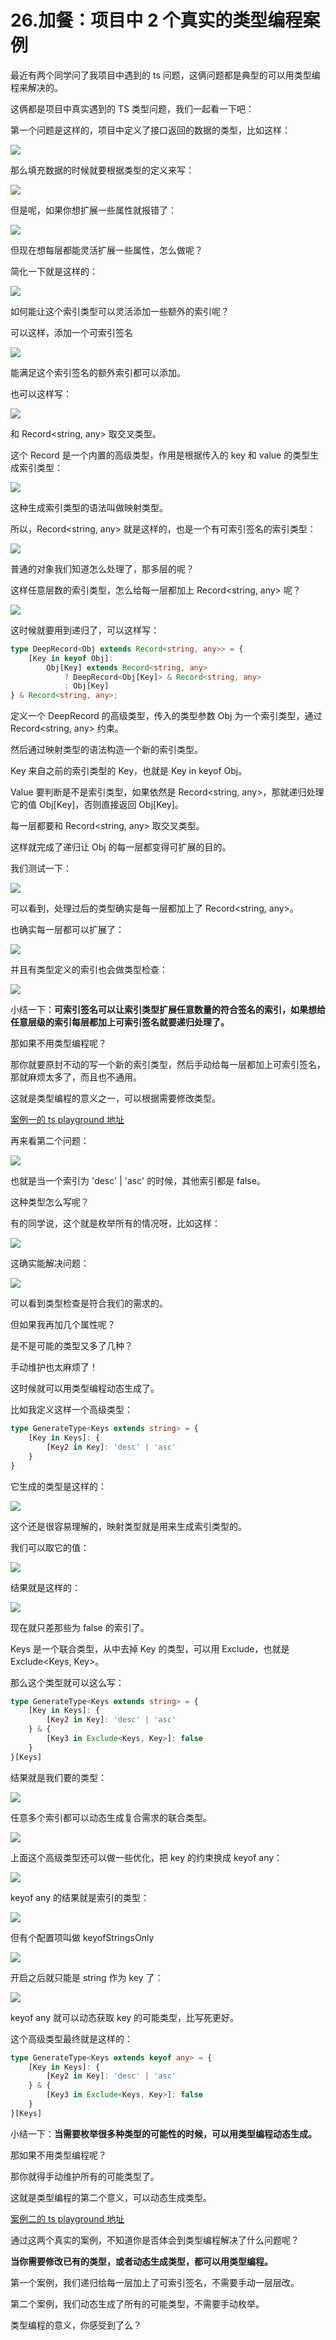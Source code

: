 # 26.加餐：项目中 2 个真实的类型编程案例

最近有两个同学问了我项目中遇到的 ts 问题，这俩问题都是典型的可以用类型编程来解决的。

这俩都是项目中真实遇到的 TS 类型问题，我们一起看一下吧：

第一个问题是这样的，项目中定义了接口返回的数据的类型，比如这样：

![](./images/f8bc068dac6fc7aa3893acdf05e7e501.webp )

那么填充数据的时候就要根据类型的定义来写：

![](./images/ff85244330c57c9d6ec4d55d2f461aac.webp )

但是呢，如果你想扩展一些属性就报错了：

![](./images/e04d921ac09ec99fbde5632e75b6378b.webp )

但现在想每层都能灵活扩展一些属性，怎么做呢？

简化一下就是这样的：

![](./images/4e6d61810d35e74fa71ba20f20ba8d99.webp )

如何能让这个索引类型可以灵活添加一些额外的索引呢？

可以这样，添加一个可索引签名

![](./images/47d6584d8bdf95551137e7daeffd3fe0.webp )

能满足这个索引签名的额外索引都可以添加。

也可以这样写：

![](./images/421ceeefc9e69a429cc372885fcc3507.webp )

和 Record<string, any> 取交叉类型。

这个 Record 是一个内置的高级类型，作用是根据传入的 key 和 value 的类型生成索引类型：

![](./images/8aff5a055ddaa9afdfabf08aea854835.webp )

这种生成索引类型的语法叫做映射类型。

所以，Record<string, any> 就是这样的，也是一个有可索引签名的索引类型：

![](./images/31daa41cce7c4782b049c9884ea56ef9.webp )

普通的对象我们知道怎么处理了，那多层的呢？

这样任意层数的索引类型，怎么给每一层都加上 Record<string, any> 呢？

![](./images/3ca6ecdf8dadebfcb10776556da18a22.webp )

这时候就要用到递归了，可以这样写：

```typescript
type DeepRecord<Obj extends Record<string, any>> = {
    [Key in keyof Obj]: 
        Obj[Key] extends Record<string, any>
            ? DeepRecord<Obj[Key]> & Record<string, any>
            : Obj[Key]
} & Record<string, any>;
```

定义一个 DeepRecord 的高级类型，传入的类型参数 Obj 为一个索引类型，通过 Record<string, any> 约束。

然后通过映射类型的语法构造一个新的索引类型。

Key 来自之前的索引类型的 Key，也就是 Key in keyof Obj。

Value 要判断是不是索引类型，如果依然是 Record<string, any>，那就递归处理它的值 Obj[Key]，否则直接返回 Obj[Key]。

每一层都要和 Record<string, any> 取交叉类型。

这样就完成了递归让 Obj 的每一层都变得可扩展的目的。

我们测试一下：

![](./images/5159fc40be84e45482f2065743046774.webp )

可以看到，处理过后的类型确实是每一层都加上了 Record<string, any>。

也确实每一层都可以扩展了：

![](./images/48b56749512baadb472783b50c480acf.webp )

并且有类型定义的索引也会做类型检查：

![](./images/9f6750d1b6711717f3e8d036ab4477a7.webp )

小结一下：**可索引签名可以让索引类型扩展任意数量的符合签名的索引，如果想给任意层级的索引每层都加上可索引签名就要递归处理了。**

那如果不用类型编程呢？

那你就要原封不动的写一个新的索引类型，然后手动给每一层都加上可索引签名，那就麻烦太多了，而且也不通用。

这就是类型编程的意义之一，可以根据需要修改类型。

[案例一的 ts playground 地址](https://www.typescriptlang.org/play?#code/C4TwDgpgBAIghsOUC8UDeAoK2pzwLigDsBXAWwCMIAnAbixwqcMxzagGMvDTKb72OACYjCAZ2DUAlkQDmAnAF8ANA2wQNLNewBme8ZJnztbEUJ7kqdbYoy3QkWBrAAlCBwD21IQB4A8hQAVlAQAB7AEERCYlBunt4+EtJyyrhEIAB8GSjo2gDaANIQIFAyUADWxR46UAGBALqEJjh1hcX1IeGR0bHuXr5JRqlw6RnNggD8ThCufQmtRSD12QBkvfEDhilpmePshAvtdlBrcf2JW7LDo-QYDtDUEDGoMM5nCfCIGbeeRBJQQgQcEInyQqFYODwwKgAEZVGwmBQtIJsFwOIQ4XszIQAORQnE2eE4DQQZEovQ6XGInFEwTYqAAJhsdiAA)

再来看第二个问题：

![](./images/fef180091d26003ebd62a89746013a3c.webp )

也就是当一个索引为 'desc' | 'asc' 的时候，其他索引都是 false。

这种类型怎么写呢？

有的同学说，这个就是枚举所有的情况呀，比如这样：

![](./images/eb579612392becd5877ccc1a3794fe1e.webp )

这确实能解决问题：

![](./images/b76a2c908c157a00474477c0230ca3bc.webp )

可以看到类型检查是符合我们的需求的。

但如果我再加几个属性呢？

是不是可能的类型又多了几种？

手动维护也太麻烦了！

这时候就可以用类型编程动态生成了。

比如我定义这样一个高级类型：

```typescript
type GenerateType<Keys extends string> = {
    [Key in Keys]: {
        [Key2 in Key]: 'desc' | 'asc'
    }
}
```
它生成的类型是这样的：

![](./images/2c32765af75076c3713034b138eb58cd.webp )

这个还是很容易理解的，映射类型就是用来生成索引类型的。

我们可以取它的值：

![](./images/9c12af3044a9db50def3602ee956705d.webp )

结果就是这样的：

![](./images/e459455f1020884953238d2ff2482a41.webp )

现在就只差那些为 false 的索引了。

Keys 是一个联合类型，从中去掉 Key 的类型，可以用 Exclude，也就是 Exclude<Keys, Key>。

那么这个类型就可以这么写：
```typescript
type GenerateType<Keys extends string> = {
    [Key in Keys]: {
        [Key2 in Key]: 'desc' | 'asc'
    } & {
        [Key3 in Exclude<Keys, Key>]: false
    }
}[Keys]
```
结果就是我们要的类型：

![](./images/c91a557c658895b83157c1be71a89c8e.webp )

任意多个索引都可以动态生成复合需求的联合类型。

![](./images/3ddf683caf8875d612efe46a1cc63474.webp )

上面这个高级类型还可以做一些优化，把 key 的约束换成 keyof any：

![](./images/6da3dc8b859d3d234c96157bd699e0cb.webp )

keyof any 的结果就是索引的类型：

![](./images/1cb3a04616f8b9d4360b4c38efeb8bd1.webp )

但有个配置项叫做 keyofStringsOnly

![](./images/4e6417069542a327030d340b1d3fae56.webp )

开启之后就只能是 string 作为 key 了：

![](./images/d432cf62876450dd7371bb9a2d5bfcab.webp )

keyof any 就可以动态获取 key 的可能类型，比写死更好。

这个高级类型最终就是这样的：

```typescript
type GenerateType<Keys extends keyof any> = {
    [Key in Keys]: {
        [Key2 in Key]: 'desc' | 'asc'
    } & {
        [Key3 in Exclude<Keys, Key>]: false
    }
}[Keys]
```

小结一下：**当需要枚举很多种类型的可能性的时候，可以用类型编程动态生成。**

那如果不用类型编程呢？

那你就得手动维护所有的可能类型了。

这就是类型编程的第二个意义，可以动态生成类型。

[案例二的 ts playground 地址](https://www.typescriptlang.org/play?#code/C4TwDgpgBA4hB2EBOBDYEAq4IB4DSEIAzlBAB7rwAmJA1oQPYBmUK8IAfFALxQDeAKCjCoAbQIgoAS3hQJRALoAufkJHrxhAEzTZE5VADkVCEQDGhqAB8jKc4bXCAvlABkq9RokBmXVACiZGYANgCuJviERAA0coQcBkwowUQQjlBOAk6axAoA3AICoJBQSKY8sAjIaJjYOIYojZY2hgBG7c1GZt2GHAUCZgzwRMCsSmUkvILqjSgqDfbR6e2tKkkpEEvq3WZryalZhYPDo6ul5VPps3sbWyIr8yaL6Ts3B5kDQyNQu+eTHiJrrZnuoHkYnhY7sJXlB1u8BEA)

通过这两个真实的案例，不知道你是否体会到类型编程解决了什么问题呢？

**当你需要修改已有的类型，或者动态生成类型，都可以用类型编程。**

第一个案例，我们递归给每一层加上了可索引签名，不需要手动一层层改。

第二个案例，我们动态生成了所有的可能类型，不需要手动枚举。

类型编程的意义，你感受到了么？
